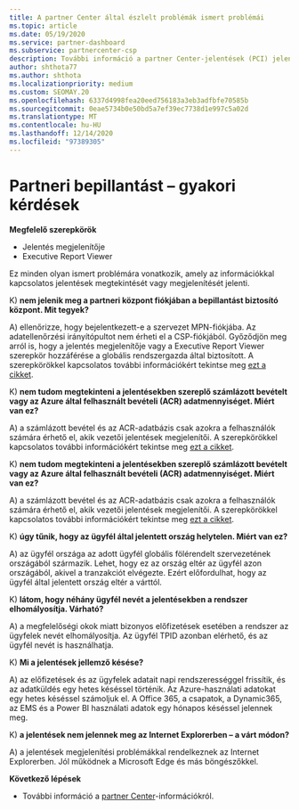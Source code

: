```yaml
---
title: A partner Center által észlelt problémák ismert problémái
ms.topic: article
ms.date: 05/19/2020
ms.service: partner-dashboard
ms.subservice: partnercenter-csp
description: További információ a partner Center-jelentések (PCI) jelentéseivel kapcsolatos ismert problémákról. Az információk tartalmazhatnak ismert megjelenítési problémákat vagy jelentési korlátozásokat.
author: shthota77
ms.author: shthota
ms.localizationpriority: medium
ms.custom: SEOMAY.20
ms.openlocfilehash: 6337d4998fea20eed756183a3eb3adfbfe70585b
ms.sourcegitcommit: 0eae5734b0e50bd5a7ef39ec7738d1e997c5a02d
ms.translationtype: MT
ms.contentlocale: hu-HU
ms.lasthandoff: 12/14/2020
ms.locfileid: "97389305"
---
```

# <a name="partner-insights--frequently-asked-questions"></a>Partneri bepillantást – gyakori kérdések

**Megfelelő szerepkörök**
- Jelentés megjelenítője
- Executive Report Viewer

Ez minden olyan ismert problémára vonatkozik, amely az információkkal kapcsolatos jelentések megtekintését vagy megjelenítését jelenti.

K) **nem jelenik meg a partneri központ fiókjában a bepillantást biztosító központ. Mit tegyek?**

A) ellenőrizze, hogy bejelentkezett-e a szervezet MPN-fiókjába. Az adatellenőrzési irányítópultot nem érheti el a CSP-fiókjából. Győződjön meg arról is, hogy a jelentés megjelenítője vagy a Executive Report Viewer szerepkör hozzáférése a globális rendszergazda által biztosított.  A szerepkörökkel kapcsolatos további információkért tekintse meg [ezt a cikket](https://docs.microsoft.com/partner-center/pci-roles).

K) **nem tudom megtekinteni a jelentésekben szereplő számlázott bevételt vagy az Azure által felhasznált bevételi (ACR) adatmennyiséget. Miért van ez?**

A) a számlázott bevétel és az ACR-adatbázis csak azokra a felhasználók számára érhető el, akik vezetői jelentések megjelenítői.  A szerepkörökkel kapcsolatos további információkért tekintse meg [ezt a cikket](https://docs.microsoft.com/partner-center/pci-roles).

K) **nem tudom megtekinteni a jelentésekben szereplő számlázott bevételt vagy az Azure által felhasznált bevételi (ACR) adatmennyiséget. Miért van ez?**

A) a számlázott bevétel és az ACR-adatbázis csak azokra a felhasználók számára érhető el, akik vezetői jelentések megjelenítői. A szerepkörökkel kapcsolatos további információkért tekintse meg [ezt a cikket](https://docs.microsoft.com/partner-center/pci-roles).

K) **úgy tűnik, hogy az ügyfél által jelentett ország helytelen. Miért van ez?**

A) az ügyfél országa az adott ügyfél globális fölérendelt szervezetének országából származik. Lehet, hogy ez az ország eltér az ügyfél azon országából, akivel a tranzakciót elvégezte. Ezért előfordulhat, hogy az ügyfél által jelentett ország eltér a várttól.

K) **látom, hogy néhány ügyfél nevét a jelentésekben a rendszer elhomályosítja. Várható?**

A) a megfelelőségi okok miatt bizonyos előfizetések esetében a rendszer az ügyfelek nevét elhomályosítja. Az ügyfél TPID azonban elérhető, és az ügyfél nevét is használhatja.

K) **Mi a jelentések jellemző késése?**

A) az előfizetések és az ügyfelek adatait napi rendszerességgel frissítik, és az adatküldés egy hetes késéssel történik. Az Azure-használati adatokat egy hetes késéssel számoljuk el. A Office 365, a csapatok, a Dynamic365, az EMS és a Power BI használati adatok egy hónapos késéssel jelennek meg.

K) **a jelentések nem jelennek meg az Internet Explorerben – a várt módon?**

A) a jelentések megjelenítési problémákkal rendelkeznek az Internet Explorerben. Jól működnek a Microsoft Edge és más böngészőkkel.

**Következő lépések**

- További információ a [partner Center](partner-center-insights.md)-információkról.
